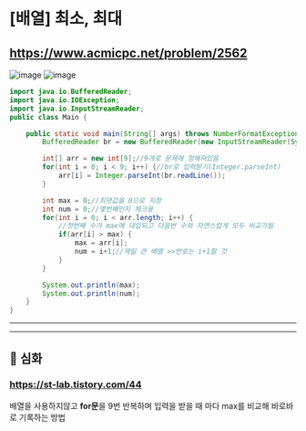 # [배열] 최소, 최대

## https://www.acmicpc.net/problem/2562

![image](https://user-images.githubusercontent.com/60961649/132530719-68dfc797-53af-438c-8d85-483f6d7fa9f4.png)
![image](https://user-images.githubusercontent.com/60961649/132530768-4a101cd8-52c1-442c-9a06-f1d8fc409749.png)

```java
import java.io.BufferedReader;
import java.io.IOException;
import java.io.InputStreamReader;
public class Main {

	public static void main(String[] args) throws NumberFormatException, IOException {
		BufferedReader br = new BufferedReader(new InputStreamReader(System.in));

		int[] arr = new int[9];//9개로 문제에 정해져있음
		for(int i = 0; i < 9; i++) {//br로 입력받기(Integer.parseInt)
			arr[i] = Integer.parseInt(br.readLine());
		}

		int max = 0;//최댓값을 0으로 지정
		int num = 0;//몇번째인지 체크용
		for(int i = 0; i < arr.length; i++) {
			//첫번째 수가 max에 대입되고 다음번 수와 자연스럽게 모두 비교가됨
			if(arr[i] > max) {
				max = arr[i];
				num = i+1;//제일 큰 배열 >>번호는 i+1할 것
			}
		}

		System.out.println(max);
		System.out.println(num);
	}
}
```

---

---

## 🤔 심화

### https://st-lab.tistory.com/44

배열을 사용하지않고 **for문**을 9번 반복하며
입력을 받을 때 마다 max를 비교해 바로바로 기록하는 방법
